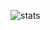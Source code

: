 ![stats](https://github-readme-stats.vercel.app/api?username=x4nemi&theme=catppuccin_mocha&show_icons=true)
